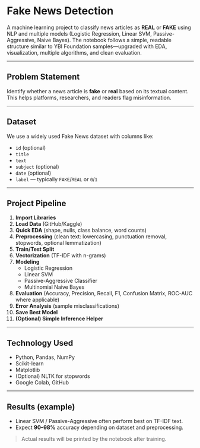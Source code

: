 # Fake News Detection

A machine learning project to classify news articles as **REAL** or **FAKE** using NLP and multiple models (Logistic Regression, Linear SVM, Passive-Aggressive, Naive Bayes). The notebook follows a simple, readable structure similar to YBI Foundation samples—upgraded with EDA, visualization, multiple algorithms, and clean evaluation.

---

## Problem Statement
Identify whether a news article is **fake** or **real** based on its textual content. This helps platforms, researchers, and readers flag misinformation.

---

## Dataset
We use a widely used Fake News dataset with columns like:
- `id` (optional)
- `title`
- `text`
- `subject` (optional)
- `date` (optional)
- `label` — typically `FAKE`/`REAL` or `0`/`1`


---

## Project Pipeline
1. **Import Libraries**  
2. **Load Data** (GitHub/Kaggle)  
3. **Quick EDA** (shape, nulls, class balance, word counts)  
4. **Preprocessing** (clean text: lowercasing, punctuation removal, stopwords, optional lemmatization)  
5. **Train/Test Split**  
6. **Vectorization** (TF-IDF with n-grams)  
7. **Modeling**  
   - Logistic Regression  
   - Linear SVM  
   - Passive-Aggressive Classifier  
   - Multinomial Naive Bayes  
8. **Evaluation** (Accuracy, Precision, Recall, F1, Confusion Matrix, ROC-AUC where applicable)  
9. **Error Analysis** (sample misclassifications)  
10. **Save Best Model**  
11. **(Optional) Simple Inference Helper**

---

## Technology Used
- Python, Pandas, NumPy  
- Scikit-learn  
- Matplotlib  
- (Optional) NLTK for stopwords  
- Google Colab, GitHub

---

## Results (example)
- Linear SVM / Passive-Aggressive often perform best on TF-IDF text.
- Expect **90–98%** accuracy depending on dataset and preprocessing.

> Actual results will be printed by the notebook after training.



